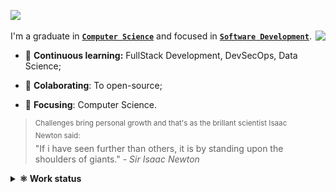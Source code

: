 <a href="#"><img src="https://readme-typing-svg.herokuapp.com?color=326CE5&lines=👋🏾+Hello,+World!;👨🏾‍🔬+Welcome+to+my+lab!;👨🏾‍💻+I+want+share+my+studies+here!;💾+Feel+free+to+let+any+doubt!;🐑+Going+beyond+expectations!;⚛️+Data+Science;%7C"/></a>

<img src="https://github.com/IsaacAlves7/IsaacAlves7/assets/61624336/87708cc8-8958-4bdc-a77a-faa74e7dd977" align="right" height="177">

I'm a graduate in **[`Computer Science`](https://www.youtube.com/watch?v=SzJ46YA_RaA)** and focused in **[`Software Development`](https://pbs.twimg.com/media/E9c8-2EUcAQRBF1?format=jpg&name=large)**.
  
- 🍎 **Continuous learning:** FullStack Development, DevSecOps, Data Science;
  
- 🔭 **Colaborating**: To open-source;

- 🌈 **Focusing**: Computer Science.

<!-- ☕ **Support**: 
<code> ![Github-sponsors](https://img.shields.io/badge/sponsor-f9f7f7?style=for-the-badge&logo=GitHub-Sponsors&logoColor=#EA4AAA) <img src="https://cdn.buymeacoffee.com/buttons/v2/default-yellow.png" height="29"  width="121" alt="IsaacAlves7" /> ![Ko-Fi](https://img.shields.io/badge/Ko--fi-F16061?style=for-the-badge&logo=ko-fi&logoColor=white) </code> -->
 
<blockquote>
  <sup>Challenges bring personal growth and that's as the brillant scientist Isaac Newton said:</sup><br />
  "If i have seen further than others, it is by standing upon the shoulders of giants." - <i>Sir Isaac Newton</i>
</blockquote>
  
<details><summary><b title="(click to open)">⚛️ Work status</b></summary><br />

<a href="https://dev.to/isaacalves7"><img align="right" height="77" src="https://user-images.githubusercontent.com/61624336/115090011-0fd3b280-9eea-11eb-85ed-cd4ff8874740.png"></a>

<div align="justify">

<a href="https://github.com/IsaacAlves7?tab=repositories&q=&type=&language=ruby&sort=">![Ruby](https://img.shields.io/badge/Ruby-7A1814?style=for-the-badge&logo=ruby&logoColor=white)</a>
<a href="https://github.com/IsaacAlves7?tab=repositories&q=&type=&language=cplusplus&sort=">![C++](https://img.shields.io/badge/C/C%2B%2B-F5455C?style=for-the-badge&logo=c%2B%2B&logoColor=white)</a>
<a href="https://github.com/IsaacAlves7?tab=repositories&q=&type=&language=csharp&sort=">![C#](https://img.shields.io/badge/C--Sharp-239120?style=for-the-badge&logo=sharp&logoColor=white)</a> 
<a href="https://github.com/IsaacAlves7?tab=repositories&q=&type=&language=javascript&sort=">![JS](https://img.shields.io/badge/JavaScript-000000?style=for-the-badge&logo=javascript&logoColor=ffd60a)</a>
<a href="https://github.com/IsaacAlves7?tab=repositories&q=&type=&language=java&sort=">![Java](https://img.shields.io/badge/Java-bb6528?style=for-the-badge&logo=openjdk&logoColor=white)</a>
<a href="https://github.com/IsaacAlves7?tab=repositories&q=&type=&language=php&sort=">![PHP](https://img.shields.io/badge/PHP-777BB4?style=for-the-badge&logo=php&logoColor=white)</a>
<a href="https://github.com/IsaacAlves7?tab=repositories&q=&type=&language=python&sort=">![Python](https://img.shields.io/badge/Python-3776AB?style=for-the-badge&logo=python&logoColor=white)</a>
<a href="https://github.com/IsaacAlves7?tab=repositories&q=&type=&language=tsql&sort=">![SQL](https://img.shields.io/badge/SQL-F29D0C?style=for-the-badge&logo=Amazon-RDS&logoColor=white)</a>
<!--
<a href="">![Swift](https://img.shields.io/badge/Swift-FA7343?style=for-the-badge&logo=swift&logoColor=white)</a>
![Objective-C](https://img.shields.io/badge/Objective-C-0095D5?&style=for-the-badge&logo=Apple&logoColor=white)
<a href="https://elixir-lang.org/learning.html">![Elixir](https://img.shields.io/badge/Elixir-4B275F?style=for-the-badge&logo=elixir&logoColor=white)</a>
<a href="https://go.dev/doc/">![Golang](https://img.shields.io/badge/Go-00ADD8?style=for-the-badge&logo=go&logoColor=white)</a>
<a href="https://kotlinlang.org/docs/home.html">![Kotlin](https://img.shields.io/badge/Kotlin-9013FE?style=for-the-badge&logo=Kotlin&logoColor=white)</a>
<a href="https://kotlinlang.org/docs/home.html">![Rust](https://img.shields.io/badge/Rust-brown?style=for-the-badge&logo=Rust&logoColor=white)</a>
<a href="">![Erlang](https://img.shields.io/badge/Erlang-722F37?style=for-the-badge&logo=Erlang&logoColor=white)</a>
<a href="">![Scala](https://img.shields.io/badge/Scala-ff0000?style=for-the-badge&logo=Scala&logoColor=white)</a>
<a href="">![Clojure](https://img.shields.io/badge/Clojure-5881D8?style=for-the-badge&logo=Clojure&logoColor=white)</a> -->

<a href="https://github.com/IsaacAlves7">
    
<img src="https://github.com/IsaacAlves7/IsaacAlves7/blob/output/snake.svg" alt="Snake animation" />

<p align="center" dir="auto"><a target="_blank" rel="noopener noreferrer" href="https://raw.githubusercontent.com/BrunnerLivio/brunnerlivio/master/images/marquee.svg"><img src="https://raw.githubusercontent.com/BrunnerLivio/brunnerlivio/master/images/marquee.svg" alt="enter image description here" style="width: 70%;"></a></p>

</a>   
    
 </div>
        
</details>
